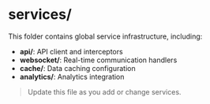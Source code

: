 # services/

This folder contains global service infrastructure, including:
- **api/**: API client and interceptors
- **websocket/**: Real-time communication handlers
- **cache/**: Data caching configuration
- **analytics/**: Analytics integration

> Update this file as you add or change services. 